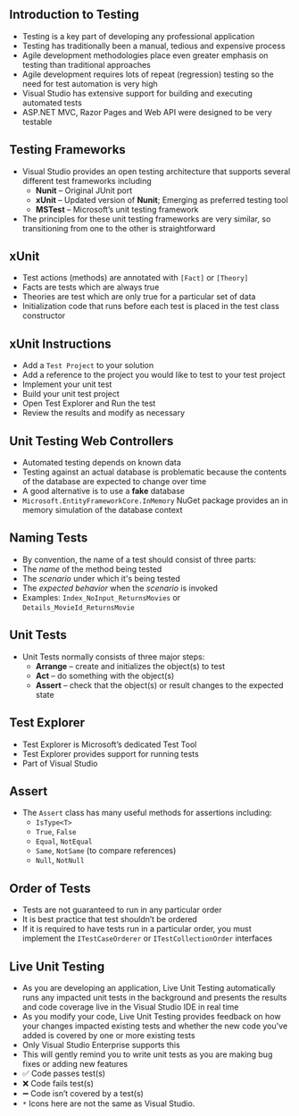## Introduction to Testing

- Testing is a key part of developing any professional application
- Testing has traditionally been a manual, tedious and expensive process
- Agile development methodologies place even greater emphasis on testing than
  traditional approaches
- Agile development requires lots of repeat (regression) testing so the need for
  test automation is very high
- Visual Studio has extensive support for building and executing automated tests
- ASP.NET MVC, Razor Pages and Web API were designed to be very testable

## Testing Frameworks

- Visual Studio provides an open testing architecture that supports several
  different test frameworks including
  - **Nunit** – Original JUnit port
  - **xUnit** – Updated version of **Nunit**; Emerging as preferred testing tool
  - **MSTest** – Microsoft’s unit testing framework
- The principles for these unit testing frameworks are very similar, so
  transitioning from one to the other is straightforward

## xUnit

- Test actions (methods) are annotated with `[Fact]` or `[Theory]`
- Facts are tests which are always true
- Theories are test which are only true for a particular set of data
- Initialization code that runs before each test is placed in the test class
  constructor

## xUnit Instructions

- Add a `Test Project` to your solution
- Add a reference to the project you would like to test to your test project
- Implement your unit test
- Build your unit test project
- Open Test Explorer and Run the test
- Review the results and modify as necessary

## Unit Testing Web Controllers

- Automated testing depends on known data
- Testing against an actual database is problematic because the contents of the
  database are expected to change over time
- A good alternative is to use a **fake** database
- `Microsoft.EntityFrameworkCore.InMemory` NuGet package provides an in memory
  simulation of the database context

## Naming Tests

- By convention, the name of a test should consist of three parts:
- The _name_ of the method being tested
- The _scenario_ under which it's being tested
- The _expected behavior_ when the _scenario_ is invoked
- Examples: `Index_NoInput_ReturnsMovies` or `Details_MovieId_ReturnsMovie`

## Unit Tests

- Unit Tests normally consists of three major steps:
  - **Arrange** – create and initializes the object(s) to test
  - **Act** – do something with the object(s)
  - **Assert** – check that the object(s) or result changes to the expected
    state

## Test Explorer

- Test Explorer is Microsoft’s dedicated Test Tool
- Test Explorer provides support for running tests
- Part of Visual Studio

## Assert

- The `Assert` class has many useful methods for assertions including:
  - `IsType<T>`
  - `True`, `False`
  - `Equal`, `NotEqual`
  - `Same`, `NotSame` (to compare references)
  - `Null`, `NotNull`

## Order of Tests

- Tests are not guaranteed to run in any particular order
- It is best practice that test shouldn’t be ordered
- If it is required to have tests run in a particular order, you must implement
  the `ITestCaseOrderer` or `ITestCollectionOrder` interfaces

## Live Unit Testing

- As you are developing an application, Live Unit Testing automatically runs any
  impacted unit tests in the background and presents the results and code
  coverage live in the Visual Studio IDE in real time
- As you modify your code, Live Unit Testing provides feedback on how your
  changes impacted existing tests and whether the new code you've added is
  covered by one or more existing tests
- Only Visual Studio Enterprise supports this
- This will gently remind you to write unit tests as you are making bug fixes or
  adding new features
- ✅ Code passes test(s)
- ❌ Code fails test(s)
- ➖ Code isn’t covered by a test(s)
- `*` Icons here are not the same as Visual Studio.
